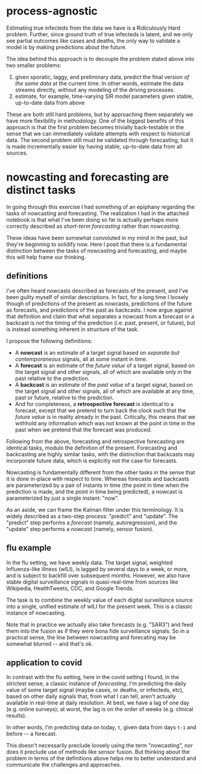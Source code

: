 # process-agnostic

Estimating true infecteds from the data we have is a Ridiculously Hard problem.
Further, since ground truth of true infecteds is latent, and we only see
partial outcomes like cases and deaths, the only way to validate a model is by
making predictions about the future.

The idea behind this approach is to decouple the problem stated above into two
smaller problems:

1. given sporatic, laggy, and preliminary data, predict the final version _of
the same data_ at the current time. In other words, estimate the data streams
directly, without any modeling of the driving processes.
2. estimate, for example, time-varying SIR model parameters given stable,
up-to-date data from above

These are both still hard problems, but by approaching them separately we have
more flexibility in methodology. One of the biggest benefits of this approach
is that the first problem becomes trivially back-testable in the sense that we
can immediately validate attempts with respect to historical data. The second
problem still must be validated through forecasting, but it is made
incrementally easier by having stable, up-to-date data from all sources.

# nowcasting and forecasting are distinct tasks

In going through this exercise I had something of an epiphany regarding the
tasks of nowcasting and forecasting. The realization I had in the attached
notebook is that what I've been doing so far is actually perhaps more correctly
described as _short-term forecasting_ rather than _nowcasting_.

These ideas have been somewhat convoluted in my mind in the past, but they're
beginning to solidify now. Here I posit that there is a fundamental distinction
between the tasks of nowcasting and forecasting, and maybe this will help frame
our thinking.

## definitions

I've often heard nowcasts described as forecasts of the present, and I've been
guilty myself of similar descriptions. In fact, for a long time I loosely
though of predictions of the present as nowcasts, predictions of the future as
forecasts, and predictions of the past as backcasts. I now argue against that
definition and claim that what separates a nowcast from a forecast or a
backcast is _not_ the timing of the prediction (i.e. past, present, or future),
but is instead something inherent in structure of the task.

I propose the following definitions:

- A **nowcast** is an estimate of a target signal based on _separate but
contemporaneous_ signals, all at some instant in time.
- A **forecast** is an estimate of the _future value_ of a target signal, based
on the target signal and other signals, all of which are available only in the
past relative to the prediction.
- A **backcast** is an estimate of the _past value_ of a target signal, based
on the target signal and other signals, all of which are available at any time,
past or future, relative to the prediction.
- And for completeness, a **retrospective forecast** is identical to a
forecast, except that we pretend to turn back the clock such that the _future
value_ is in reality already in the past. Critically, this means that we
withhold any information which was not known at the point in time in the past
when we pretend that the forecast was produced.

Following from the above, forecasting and retrospective forecasting are
identical tasks, modulo the definition of the present. Forecasting and
backcasting are highly similar tasks, with the distinction that backcasts may
incorporate future data, which is explicitly not the case for forecasts.

Nowcasting is fundamentally different from the other tasks in the sense that it
is done in-place with respect to time. Whereas forecasts and backcasts are
parameterized by a pair of instants in time (the point in time when the
prediction is made, and the point in time being predicted), a nowcast is
parameterized by just a single instant: "now".

As an aside, we can frame the Kalman filter under this terminology. It is
widely described as a two-step process: "predict" and "update". The "predict"
step performs a _forecast_ (namely, autoregression), and the "update" step
performs a _nowcast_ (namely, sensor fusion).

## flu example

In the flu setting, we have weekly data. The target signal, weighted
Influenza-like illness (wILI), is lagged by several days to a week, or more,
and is subject to backfill over subsequent months. However, we also have stable
digital surveillance signals in quasi-real-time from sources like Wikipedia,
HealthTweets, CDC, and Google Trends.

The task is to combine the weekly value of each digital surveillance source
into a single, unified estimate of wILI for the present week. This is a classic
instance of nowcasting.

Note that in practice we actually also take forecasts (e.g. "SAR3") and feed
them into the fusion as if they were bona fide surveillance signals. So in a
practical sense, the line between nowcasting and forecating may be somewhat
blurred -- and that's ok.

## application to covid

In contrast with the flu setting, here in the covid setting I found, in the
strictest sense, a classic instance of _forecasting_. I'm predicting the daily
value of some target signal (maybe cases, or deaths, or infecteds, etc), based
on other daily signals that, from what I can tell, aren't actually available in
real-time at daily resolution. At best, we have a lag of one day (e.g. online
surveys); at worst, the lag is on the order of weeks (e.g. clinical results).

In other words, I'm predicting data on today, `t`, given data from days `t-1`
and before -- a forecast.

This doesn't necessarily preclude loosely using the term "nowcasting", nor does
it preclude use of methods like sensor fusion. But thinking about the problem
in terms of the definitions above helps me to better understand and communicate
the challenges and approaches.
